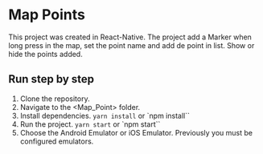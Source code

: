 # Map Points

This project was created in React-Native. The project add a Marker when long press in the map, set the point name and add de point in list. Show or hide the points added.

## Run step by step

1. Clone the repository.
2. Navigate to the <Map_Point> folder.
3. Install dependencies. `yarn install` or `npm install``
4. Run the project. `yarn start` or `npm start``
5. Choose the Android Emulator or iOS Emulator. Previously you must be configured emulators.
